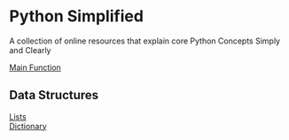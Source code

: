 # Python Simplified
A collection of online resources that explain core Python Concepts Simply and Clearly


[Main Function](https://www.geeksforgeeks.org/python-main-function/)

## Data Structures
[Lists](https://www.geeksforgeeks.org/python-list/)\
[Dictionary](https://www.geeksforgeeks.org/python-dictionary/?ref=lbp)


